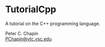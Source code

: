 TutorialCpp
===========

A tutorial on the C++ programming language.

Peter C. Chapin  
PChapin@vtc.vsc.edu
